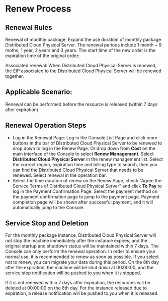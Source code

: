 # Renew Process

## Renewal Rules
Renewal of monthly package: Expand the use duration of monthly package Distributed Cloud Physical Server. The renewal periods include 1 month ~ 9 moths, 1 year, 2 years and 3 years. The start time of the new order is the expiration time of the original order;

Associated renewal: When Distributed Cloud Physical Server is renewed, the EIP associated to the Distributed Cloud Physical Server will be renewed together.

## Applicable Scenario:
Renewal can be performed before the resource is released (within 7 days after expiration).

## Renewal Operation Steps
- Log in the Renewal Page: Log in the Console List Page and click more buttons in the bar of Distributed Cloud Physical Server to be renewed to drop down to log in the Renew Page. Or drop down from **Cost** on the main interface of the Console to select **Renew Management**. Select **Distributed Cloud Physical Server** in the renew management list. Select the correct region, expiration time and billing type to search, then you can find the Distributed Cloud Physical Server that needs to be renewed. Select renewal in the operation bar.
- Select the time duration of renew on the Renew Page, check "Agree the Service Terms of Distributed Cloud Physical Server" and click **To Pay** to log in the Payment Confirmation Page. Select the payment method on the payment confirmation page to jump to the payment page. Payment completion page will be shown after successful payment, and it will automatically jump to the Console.

## Service Stop and Deletion
For the monthly package instance, Distributed Cloud Physical Server will not stop the machine immediately after the instance expires, and the original startup and shutdown status will be maintained within 7 days. The Console can only perform the renewal operation. In order to ensure your normal use, it is recommended to renew as soon as possible. If you select not to renew, you can migrate your data during this period. On the 8th day after the expiration, the machine will be shut down at 00:00:00, and the service stop notification will be pushed to you when it is stopped.

If it is not renewed within 7 days after expiration, the resources will be deleted at 00:00:00 on the 8th day. For the instance released due to expiration, a release notification will be pushed to you when it is released.
